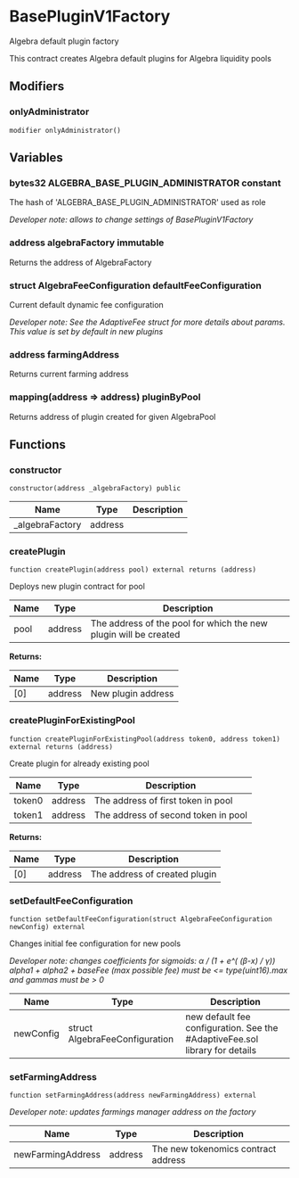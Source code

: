 

# BasePluginV1Factory


Algebra default plugin factory

This contract creates Algebra default plugins for Algebra liquidity pools

## Modifiers
### onlyAdministrator

```solidity
modifier onlyAdministrator()
```




## Variables
### bytes32 ALGEBRA_BASE_PLUGIN_ADMINISTRATOR constant

The hash of &#x27;ALGEBRA_BASE_PLUGIN_ADMINISTRATOR&#x27; used as role

*Developer note: allows to change settings of BasePluginV1Factory*

### address algebraFactory immutable

Returns the address of AlgebraFactory


### struct AlgebraFeeConfiguration defaultFeeConfiguration 

Current default dynamic fee configuration

*Developer note: See the AdaptiveFee struct for more details about params.
This value is set by default in new plugins*

### address farmingAddress 

Returns current farming address


### mapping(address &#x3D;&gt; address) pluginByPool 

Returns address of plugin created for given AlgebraPool



## Functions
### constructor

```solidity
constructor(address _algebraFactory) public
```



| Name | Type | Description |
| ---- | ---- | ----------- |
| _algebraFactory | address |  |

### createPlugin

```solidity
function createPlugin(address pool) external returns (address)
```

Deploys new plugin contract for pool

| Name | Type | Description |
| ---- | ---- | ----------- |
| pool | address | The address of the pool for which the new plugin will be created |

**Returns:**

| Name | Type | Description |
| ---- | ---- | ----------- |
| [0] | address | New plugin address |

### createPluginForExistingPool

```solidity
function createPluginForExistingPool(address token0, address token1) external returns (address)
```

Create plugin for already existing pool

| Name | Type | Description |
| ---- | ---- | ----------- |
| token0 | address | The address of first token in pool |
| token1 | address | The address of second token in pool |

**Returns:**

| Name | Type | Description |
| ---- | ---- | ----------- |
| [0] | address | The address of created plugin |

### setDefaultFeeConfiguration

```solidity
function setDefaultFeeConfiguration(struct AlgebraFeeConfiguration newConfig) external
```

Changes initial fee configuration for new pools

*Developer note: changes coefficients for sigmoids: α / (1 + e^( (β-x) / γ))
alpha1 + alpha2 + baseFee (max possible fee) must be &lt;&#x3D; type(uint16).max and gammas must be &gt; 0*

| Name | Type | Description |
| ---- | ---- | ----------- |
| newConfig | struct AlgebraFeeConfiguration | new default fee configuration. See the #AdaptiveFee.sol library for details |

### setFarmingAddress

```solidity
function setFarmingAddress(address newFarmingAddress) external
```



*Developer note: updates farmings manager address on the factory*

| Name | Type | Description |
| ---- | ---- | ----------- |
| newFarmingAddress | address | The new tokenomics contract address |

